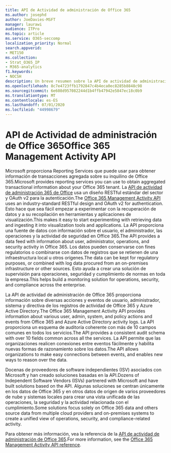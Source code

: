 ```yaml
---
title: API de Actividad de administración de Office 365
ms.author: josephd
author: JoeDavies-MSFT
manager: laurawi
audience: ITPro
ms.topic: article
ms.service: O365-seccomp
localization_priority: Normal
search.appverid:
- MET150
ms.collection:
- Strat_O365_IP
- M365-analytics
f1.keywords:
- NOCSH
description: Un breve resumen sobre la API de actividad de administración de Office 365.
ms.openlocfilehash: 8c7e4723ffb1792847c4b4eca0ec8285b8848c98
ms.sourcegitcommit: 6e608d957082244d1b4ffb47942e5847ec18c0b9
ms.translationtype: MT
ms.contentlocale: es-ES
ms.lasthandoff: 07/01/2020
ms.locfileid: "44998679"
---
```

# <a name="office-365-management-activity-api"></a><span data-ttu-id="90081-103">API de Actividad de administración de Office 365</span><span class="sxs-lookup"><span data-stu-id="90081-103">Office 365 Management Activity API</span></span>

<span data-ttu-id="90081-104">Microsoft proporciona Reporting Services que puede usar para obtener información de transacciones agregada sobre su inquilino de Office 365.</span><span class="sxs-lookup"><span data-stu-id="90081-104">Microsoft provides reporting services you can use to obtain aggregated transactional information about your Office 365 tenant.</span></span> <span data-ttu-id="90081-105">La [API de actividad de administración 365 de Office](https://docs.microsoft.com/office/office-365-management-api/office-365-management-apis-overview#office-365-management-activity-api) usa un diseño RESTful estándar del sector y OAuth v2 para la autenticación.</span><span class="sxs-lookup"><span data-stu-id="90081-105">The [Office 365 Management Activity API](https://docs.microsoft.com/office/office-365-management-api/office-365-management-apis-overview#office-365-management-activity-api) uses an industry-standard RESTful design and OAuth v2 for authentication.</span></span> <span data-ttu-id="90081-106">Esto hace que sea fácil empezar a experimentar con la recuperación de datos y a su recopilación en herramientas y aplicaciones de visualización.</span><span class="sxs-lookup"><span data-stu-id="90081-106">This makes it easy to start experimenting with retrieving data and ingesting it into visualization tools and applications.</span></span> <span data-ttu-id="90081-107">La API proporciona una fuente de datos con información sobre el usuario, el administrador, las operaciones y la actividad de seguridad en Office 365.</span><span class="sxs-lookup"><span data-stu-id="90081-107">The API provides a data feed with information about user, administrator, operations, and security activity in Office 365.</span></span> <span data-ttu-id="90081-108">Los datos pueden conservarse con fines regulatorios o combinarse con datos de registros que se retienen de una infraestructura local u otros orígenes.</span><span class="sxs-lookup"><span data-stu-id="90081-108">The data can be kept for regulatory purposes, or combined with log data procured from an on-premises infrastructure or other sources.</span></span> <span data-ttu-id="90081-109">Esto ayuda a crear una solución de supervisión para operaciones, seguridad y cumplimiento de normas en toda la empresa.</span><span class="sxs-lookup"><span data-stu-id="90081-109">This helps build a monitoring solution for operations, security, and compliance across the enterprise.</span></span>

<span data-ttu-id="90081-110">La API de actividad de administración de Office 365 proporciona información sobre diversas acciones y eventos de usuario, administrador, sistema y directiva de los registros de actividad de Office 365 y Azure Active Directory.</span><span class="sxs-lookup"><span data-stu-id="90081-110">The Office 365 Management Activity API provides information about various user, admin, system, and policy actions and events from Office 365 and Azure Active Directory activity logs.</span></span> <span data-ttu-id="90081-111">La API proporciona un esquema de auditoría coherente con más de 10 campos comunes en todos los servicios.</span><span class="sxs-lookup"><span data-stu-id="90081-111">The API provides a consistent audit schema with over 10 fields common across all the services.</span></span> <span data-ttu-id="90081-112">La API permite que las organizaciones realicen conexiones entre eventos fácilmente y habilita nuevas formas de razonamiento sobre los datos.</span><span class="sxs-lookup"><span data-stu-id="90081-112">The API allows organizations to make easy connections between events, and enables new ways to reason over the data.</span></span>

<span data-ttu-id="90081-113">Docenas de proveedores de software independientes (ISV) asociados con Microsoft y han creado soluciones basadas en la API.</span><span class="sxs-lookup"><span data-stu-id="90081-113">Dozens of Independent Software Vendors (ISVs) partnered with Microsoft and have built solutions based on the API.</span></span> <span data-ttu-id="90081-114">Algunas soluciones se centran únicamente en los datos de Office 365 y en otros datos de origen de varios proveedores de nube y sistemas locales para crear una vista unificada de las operaciones, la seguridad y la actividad relacionada con el cumplimiento.</span><span class="sxs-lookup"><span data-stu-id="90081-114">Some solutions focus solely on Office 365 data and others source data from multiple cloud providers and on-premises systems to create a unified view of operations, security, and compliance-related activity.</span></span> 

<span data-ttu-id="90081-115">Para obtener más información, vea la referencia de la [API de actividad de administración de Office 365](https://docs.microsoft.com/office/office-365-management-api/office-365-management-activity-api-reference).</span><span class="sxs-lookup"><span data-stu-id="90081-115">For more information, see the [Office 365 Management Activity API reference](https://docs.microsoft.com/office/office-365-management-api/office-365-management-activity-api-reference).</span></span>
